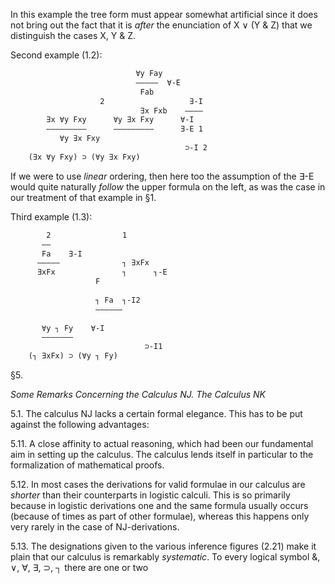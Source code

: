 
In this example the tree form must appear
somewhat artificial since it does not bring out the
fact that it is *after* the enunciation of X ∨ (Y & Z)
that we distinguish the cases X, Y & Z.

Second example (1.2):

```txt
                            ∀y Fay
                            ―――――  ∀-E
                             Fab        
                    2                   ∃-I
                             ∃x Fxb    ――――
        ∃x ∀y Fxy      ∀y ∃x Fxy      ∀-I
        ―――――――――      ―――――――――      ∃-E 1
           ∀y ∃x Fxy                   
                                       ⊃-I 2
    (∃x ∀y Fxy) ⊃ (∀y ∃x Fxy)
```

If we were to use *linear* ordering, then here too
the assumption of the ∃-E would quite naturally
*follow* the upper formula on the left, as was the
case in our treatment of that example in §1.

Third example (1.3):

```txt
        2                1
       ――                
       Fa    ∃-I         
      ―――――              ┐ ∃xFx
      ∃xFx               ┐      ┐-E
                   F            
                        
                   ┐ Fa  ┐-I2
                   ――――――
                        
       ∀y ┐ Fy    ∀-I
       ―――――――         
                              ⊃-I1
    (┐ ∃xFx) ⊃ (∀y ┐ Fy)
```

§5.

*Some Remarks Concerning the Calculus NJ.*
*The Calculus NK*

5.1. The calculus NJ lacks a certain formal
elegance. This has to be put against the following
advantages:

5.11. A close affinity to actual reasoning, which
had been our fundamental aim in setting up the
calculus. The calculus lends itself in particular to
the formalization of mathematical proofs.

5.12. In most cases the derivations for valid
formulae in our calculus are *shorter* than their
counterparts in logistic calculi. This is so primarily
because in logistic derivations one and the same
formula usually occurs (because of times as part
of other formulae), whereas this happens only very
rarely in the case of NJ-derivations.

5.13. The designations given to the various
inference figures (2.21) make it plain that our
calculus is remarkably *systematic*. To every logical
symbol &, ∨, ∀, ∃, ⊃, ┐ there are one or two

